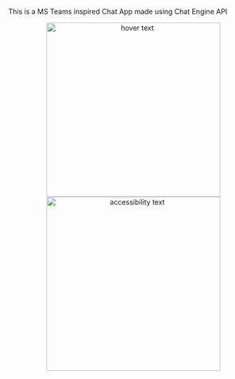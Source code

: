 This is a MS Teams inspired Chat App made using Chat Engine API

<p align="center">
  <img src="./src/components/Overview" width="350" title="hover text">
  <img src="./src/components/Overview" width="350" alt="accessibility text">
</p>
